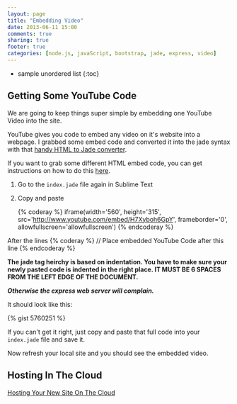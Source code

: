 ```yaml
---
layout: page
title: "Embedding Video"
date: 2013-06-11 15:00
comments: true
sharing: true
footer: true
categories: [node.js, javaScript, bootstrap, jade, express, video]
---
```


* sample unordered list
{:toc}

## Getting Some YouTube Code

We are going to keep things super simple by embedding one YouTube Video
into the site.

YouTube gives you code to embed any video on it's website into a webpage.
I grabbed some embed code and converted it into the jade syntax with that [handy HTML to Jade converter](http://html2jade.aaron-powell.com/).

If you want to grab some different HTML embed code,
you can get instructions on how to do this
[here](http://www.htmlgoodies.com/tutorials/web_graphics/article.php/3480061/How-To-Add-a-YouTube-Video-to-Your-Web-Site.htm).

 1. Go to the `index.jade` file again in Sublime Text
 2. Copy and paste

    {% coderay %}
    iframe(width='560', height='315', src='http://www.youtube.com/embed/H7Xyboh6GpY', frameborder='0', allowfullscreen='allowfullscreen')
    {% endcoderay %}

After the lines
    {% coderay %}
    //
       Place embedded YouTube Code after this line
    {% endcoderay %}

<i class="icon-exclamation-sign bg_red_icon" markdown="0"> </i> **The jade tag heirchy is based on
indentation.  You have to make sure your newly pasted code is indented in the right place. IT MUST BE
6 SPACES FROM THE LEFT EDGE OF THE DOCUMENT.**

***Otherwise the express web server will complain.***

It should look like this:

{% gist 5760251 %}

If you can't get it right, just copy and paste that full code into your `index.jade` file and save it.

Now refresh your local site and you should see the embedded video.

## Hosting In The Cloud
[Hosting Your New Site On The Cloud](/heroku/)